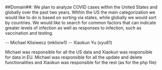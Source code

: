 ##Domain##: We plan to analyze COVID cases within the United States and globally over the past
two years. WIthin the US the main categorization we would like to do is based on sorting via
states, while globally we would sort by countries. We would like to search for common factors
that can indicate greater levels of infection as well as responses to infection, such as
vaccination and testing.

-- Michael Klisiwecz (mklisiw1)
-- Xiaokun Yu (xyu61)


Michael was responsible for all the US data and Xiaokun was responsible for data in EU.
Michael was responsible for all the update and delete functionalities and Xiaokun was responsible for the rest (as for the php file)
